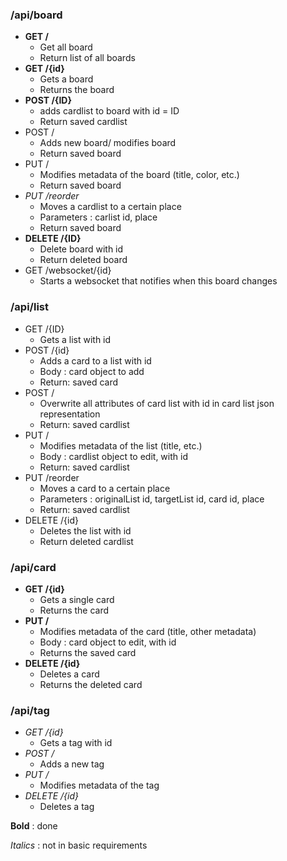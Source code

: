 ### /api/board
- **GET /**
    - Get all board
    - Return list of all boards
- **GET /{id}**
    - Gets a board
    - Returns the board
- **POST /{ID}**
    - adds cardlist to board with id = ID
    - Return saved cardlist
- POST /
    - Adds new board/ modifies board
    - Return saved board
- PUT /
    - Modifies metadata of the board (title, color, etc.)
    - Return saved board
- _PUT /reorder_
    - Moves a cardlist to a certain place
    - Parameters : carlist id, place
    - Return saved board
- **DELETE /{ID}**
    - Delete board with id
    - Return deleted board
- GET /websocket/{id}
    - Starts a websocket that notifies when this board changes

### /api/list
- GET /{ID}
    - Gets a list with id
- POST /{id}
    - Adds a card to a list with id
    - Body : card object to add
    - Return: saved card
- POST /
    - Overwrite all attributes of card list with id in card list json representation
    - Return: saved cardlist
- PUT /
    - Modifies metadata of the list (title, etc.)
    - Body : cardlist object to edit, with id
    - Return: saved cardlist
- PUT /reorder
    - Moves a card to a certain place
    - Parameters : originalList id, targetList id, card id, place
    - Return: saved cardlist
- DELETE /{id}
    - Deletes the list with id
    - Return deleted cardlist

### /api/card
- **GET /{id}**
    - Gets a single card
    - Returns the card
- **PUT /**
    - Modifies metadata of the card (title, other metadata)
    - Body : card object to edit, with id
    - Returns the saved card
- **DELETE /{id}**
    - Deletes a card
    - Returns the deleted card

### /api/tag
- _GET /{id}_
    - Gets a tag with id
- _POST /_
    - Adds a new tag
- _PUT /_
    - Modifies metadata of the tag
- _DELETE /{id}_
    - Deletes a tag


**Bold** : done

_Italics_ : not in basic requirements
